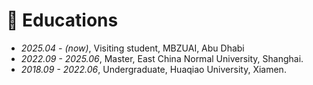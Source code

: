 # 📖 Educations
- *2025.04 - (now)*, Visiting student, MBZUAI, Abu Dhabi
- *2022.09 - 2025.06*, Master, East China Normal University, Shanghai. 
- *2018.09 - 2022.06*, Undergraduate, Huaqiao University, Xiamen.